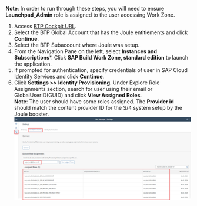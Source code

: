 **Note**: In order to run through these steps, you will need to ensure **Launchpad_Admin** role is assigned to the user accessing Work Zone.

1. Access [BTP Cockpit URL](https://cockpit.btp.cloud.sap).
2. Select the BTP Global Account that has the Joule entitlements and click **Continue**.
3. Select the BTP Subaccount where Joule was setup.                        
4. From the Navigation Pane on the left, select **Instances and Subscriptions***. Click **SAP Build Work Zone, standard edition** to launch the application.
6. If prompted for authentication, specify credentials of user in SAP Cloud Identity Services and click **Continue**.
7. Click **Settings >> Identity Provisioning**. Under Explore Role Assignments section, search for user using their email or GlobalUserID(GUID) and click **View Assigned Roles**.</br>
**Note**: The user should have some roles assigned.  The **Provider id** should match the content provider ID for the S/4 system setup by the Joule booster.</br>
![validate_wz_users](1.jpg)
